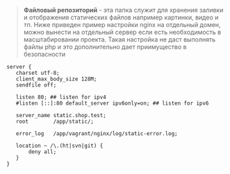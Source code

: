 > **Файловый репозиторий** - эта папка служит для хранения 
заливки и отображения статических файлов например картинки, видео и тп.
Ниже приведен пример настройки nginx на отдельный домен, можно вынести
на отдельный сервер если есть необходимость в масштабировании проекта.
Такая настройка не даст выполнять файлы php и это дополнительно дает
приимущество в безопасности

```
server {
   charset utf-8;
   client_max_body_size 128M;
   sendfile off;

   listen 80; ## listen for ipv4
   #listen [::]:80 default_server ipv6only=on; ## listen for ipv6

   server_name static.shop.test;
   root        /app/static/;

   error_log   /app/vagrant/nginx/log/static-error.log;

   location ~ /\.(ht|svn|git) {
       deny all;
   }
}
```